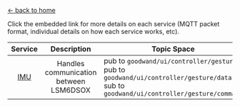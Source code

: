 [<- back to home](../README.md)

Click the embedded link for more details on each service (MQTT packet format, individual details on how each service works, etc).

| Service | Description | Topic Space |
| :-: | :-: | - |
| [IMU](imu/README.md) | Handles communication between LSM6DSOX | pub to `goodwand/ui/controller/gesture` <br /> pub to `goodwand/ui/controller/gesture/data`<br /> sub to `goodwand/ui/controller/gesture/command`|

